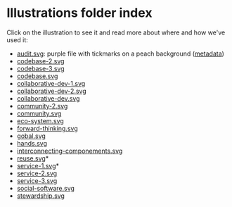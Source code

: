 # Illustrations folder index

Click on the illustration to see it and read more about where and how we've used it:

* [audit.svg](https://github.com/publiccodenet/illustrations/blob/master/illustrations/audit.svg): purple file with tickmarks on a peach background ([metadata](audit-metadata.svg))
* [codebase-2.svg](https://github.com/publiccodenet/illustrations/blob/master/illustrations/codebase-2.svg)
* [codebase-3.svg](https://github.com/publiccodenet/illustrations/blob/master/illustrations/codebase-3.svg)
* [codebase.svg](https://github.com/publiccodenet/illustrations/blob/master/illustrations/codebase.svg)
* [collaborative-dev-1.svg](https://github.com/publiccodenet/illustrations/blob/master/illustrations/collaborative-dev-1.svg)
* [collaborative-dev-2.svg](https://github.com/publiccodenet/illustrations/blob/master/illustrations/collaborative-dev-2.svg)
* [collaborative-dev.svg](https://github.com/publiccodenet/illustrations/blob/master/illustrations/collaborative-dev.svg)
* [community-2.svg](https://github.com/publiccodenet/illustrations/blob/master/illustrations/community-2.svg)
* [community.svg](https://github.com/publiccodenet/illustrations/blob/master/illustrations/community.svg)
* [eco-system.svg](https://github.com/publiccodenet/illustrations/blob/master/illustrations/eco-system.svg)
* [forward-thinking.svg](https://github.com/publiccodenet/illustrations/blob/master/illustrations/forward-thinking.svg)
* [gobal.svg](https://github.com/publiccodenet/illustrations/blob/master/illustrations/gobal.svg)
* [hands.svg](https://github.com/publiccodenet/illustrations/blob/master/illustrations/hands.svg)
* [interconnecting-componements.svg](https://github.com/publiccodenet/illustrations/blob/master/illustrations/interconnecting-componements.svg)
* [reuse.svg](https://github.com/publiccodenet/illustrations/blob/master/illustrations/reuse.svg)* 
* [service-1.svg](https://github.com/publiccodenet/illustrations/blob/master/illustrations/service-1.svg)*
* [service-2.svg](https://github.com/publiccodenet/illustrations/blob/master/illustrations/service-2.svg)
* [service-3.svg](https://github.com/publiccodenet/illustrations/blob/master/illustrations/service-3.svg)
* [social-software.svg](https://github.com/publiccodenet/illustrations/blob/master/illustrations/social-software.svg)
* [stewardship.svg](https://github.com/publiccodenet/illustrations/blob/master/illustrations/stewardship.svg)

